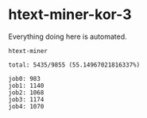 # htext-miner-kor-3

Everything doing here is automated.

```
htext-miner

total: 5435/9855 (55.14967021816337%)

job0: 983
job1: 1140
job2: 1068
job3: 1174
job4: 1070
```